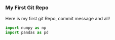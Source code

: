 ### My First Git Repo

Here is my first git Repo, commit message and all! 
```python
import numpy as np
import pandas as pd
```
